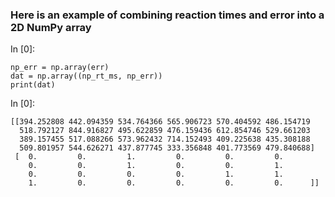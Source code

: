 ### Here is an example of combining reaction times and error into a 2D NumPy array

In [0]:

    np_err = np.array(err)
    dat = np.array((np_rt_ms, np_err))
    print(dat)

In [0]:

    [[394.252808 442.094359 534.764366 565.906723 570.404592 486.154719
      518.792127 844.916827 495.622859 476.159436 612.854746 529.661203
      389.157455 517.088266 573.962432 714.152493 409.225638 435.308188
      509.801957 544.626271 437.877745 333.356848 401.773569 479.840688]
     [  0.         0.         1.         0.         0.         0.
        0.         0.         1.         0.         0.         1.
        0.         0.         0.         0.         1.         1.
        1.         0.         0.         0.         0.         0.      ]]
